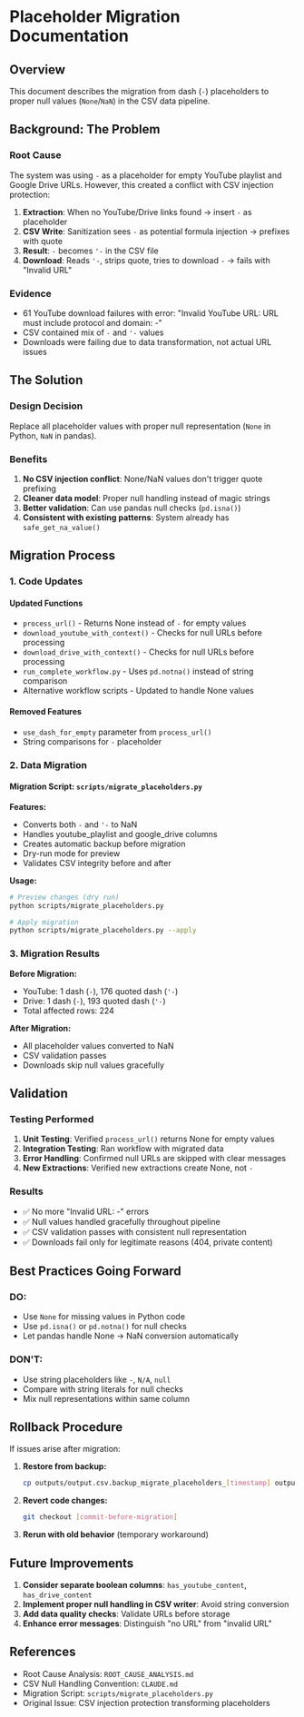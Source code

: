 # Placeholder Migration Documentation

## Overview

This document describes the migration from dash (`-`) placeholders to proper null values (`None`/`NaN`) in the CSV data pipeline.

## Background: The Problem

### Root Cause
The system was using `-` as a placeholder for empty YouTube playlist and Google Drive URLs. However, this created a conflict with CSV injection protection:

1. **Extraction**: When no YouTube/Drive links found → insert `-` as placeholder
2. **CSV Write**: Sanitization sees `-` as potential formula injection → prefixes with quote
3. **Result**: `-` becomes `'-` in the CSV file
4. **Download**: Reads `'-`, strips quote, tries to download `-` → fails with "Invalid URL"

### Evidence
- 61 YouTube download failures with error: "Invalid YouTube URL: URL must include protocol and domain: -"
- CSV contained mix of `-` and `'-` values
- Downloads were failing due to data transformation, not actual URL issues

## The Solution

### Design Decision
Replace all placeholder values with proper null representation (`None` in Python, `NaN` in pandas).

### Benefits
1. **No CSV injection conflict**: None/NaN values don't trigger quote prefixing
2. **Cleaner data model**: Proper null handling instead of magic strings
3. **Better validation**: Can use pandas null checks (`pd.isna()`)
4. **Consistent with existing patterns**: System already has `safe_get_na_value()`

## Migration Process

### 1. Code Updates

#### Updated Functions
- `process_url()` - Returns None instead of `-` for empty values
- `download_youtube_with_context()` - Checks for null URLs before processing
- `download_drive_with_context()` - Checks for null URLs before processing
- `run_complete_workflow.py` - Uses `pd.notna()` instead of string comparison
- Alternative workflow scripts - Updated to handle None values

#### Removed Features
- `use_dash_for_empty` parameter from `process_url()`
- String comparisons for `-` placeholder

### 2. Data Migration

#### Migration Script: `scripts/migrate_placeholders.py`

**Features:**
- Converts both `-` and `'-` to NaN
- Handles youtube_playlist and google_drive columns
- Creates automatic backup before migration
- Dry-run mode for preview
- Validates CSV integrity before and after

**Usage:**
```bash
# Preview changes (dry run)
python scripts/migrate_placeholders.py

# Apply migration
python scripts/migrate_placeholders.py --apply
```

### 3. Migration Results

**Before Migration:**
- YouTube: 1 dash (`-`), 176 quoted dash (`'-`)
- Drive: 1 dash (`-`), 193 quoted dash (`'-`)
- Total affected rows: 224

**After Migration:**
- All placeholder values converted to NaN
- CSV validation passes
- Downloads skip null values gracefully

## Validation

### Testing Performed
1. **Unit Testing**: Verified `process_url()` returns None for empty values
2. **Integration Testing**: Ran workflow with migrated data
3. **Error Handling**: Confirmed null URLs are skipped with clear messages
4. **New Extractions**: Verified new extractions create None, not `-`

### Results
- ✅ No more "Invalid URL: -" errors
- ✅ Null values handled gracefully throughout pipeline
- ✅ CSV validation passes with consistent null representation
- ✅ Downloads fail only for legitimate reasons (404, private content)

## Best Practices Going Forward

### DO:
- Use `None` for missing values in Python code
- Use `pd.isna()` or `pd.notna()` for null checks
- Let pandas handle None → NaN conversion automatically

### DON'T:
- Use string placeholders like `-`, `N/A`, `null`
- Compare with string literals for null checks
- Mix null representations within same column

## Rollback Procedure

If issues arise after migration:

1. **Restore from backup:**
   ```bash
   cp outputs/output.csv.backup_migrate_placeholders_[timestamp] outputs/output.csv
   ```

2. **Revert code changes:**
   ```bash
   git checkout [commit-before-migration]
   ```

3. **Rerun with old behavior** (temporary workaround)

## Future Improvements

1. **Consider separate boolean columns**: `has_youtube_content`, `has_drive_content`
2. **Implement proper null handling in CSV writer**: Avoid string conversion
3. **Add data quality checks**: Validate URLs before storage
4. **Enhance error messages**: Distinguish "no URL" from "invalid URL"

## References

- Root Cause Analysis: `ROOT_CAUSE_ANALYSIS.md`
- CSV Null Handling Convention: `CLAUDE.md` 
- Migration Script: `scripts/migrate_placeholders.py`
- Original Issue: CSV injection protection transforming placeholders